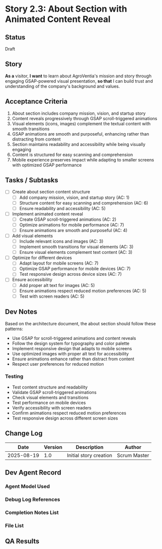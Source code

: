 # Story 2.3: About Section with Animated Content Reveal

## Status
Draft

## Story
**As a** visitor,
**I want** to learn about AgroVentia's mission and story through engaging GSAP-powered visual presentation,
**so that** I can build trust and understanding of the company's background and values.

## Acceptance Criteria
1. About section includes company mission, vision, and startup story
2. Content reveals progressively through GSAP scroll-triggered animations
3. Visual elements (icons, images) complement the textual content with smooth transitions
4. GSAP animations are smooth and purposeful, enhancing rather than distracting from content
5. Section maintains readability and accessibility while being visually engaging
6. Content is structured for easy scanning and comprehension
7. Mobile experience preserves impact while adapting to smaller screens with optimized GSAP performance

## Tasks / Subtasks
- [ ] Create about section content structure
  - [ ] Add company mission, vision, and startup story (AC: 1)
  - [ ] Structure content for easy scanning and comprehension (AC: 6)
  - [ ] Ensure readability and accessibility (AC: 5)
- [ ] Implement animated content reveal
  - [ ] Create GSAP scroll-triggered animations (AC: 2)
  - [ ] Optimize animations for mobile performance (AC: 7)
  - [ ] Ensure animations are smooth and purposeful (AC: 4)
- [ ] Add visual elements
  - [ ] Include relevant icons and images (AC: 3)
  - [ ] Implement smooth transitions for visual elements (AC: 3)
  - [ ] Ensure visual elements complement text content (AC: 3)
- [ ] Optimize for different devices
  - [ ] Adapt layout for mobile screens (AC: 7)
  - [ ] Optimize GSAP performance for mobile devices (AC: 7)
  - [ ] Test responsive design across device sizes (AC: 7)
- [ ] Ensure accessibility
  - [ ] Add proper alt text for images (AC: 5)
  - [ ] Ensure animations respect reduced motion preferences (AC: 5)
  - [ ] Test with screen readers (AC: 5)

## Dev Notes
Based on the architecture document, the about section should follow these patterns:
- Use GSAP for scroll-triggered animations and content reveals
- Follow the design system for typography and color palette
- Implement responsive design that adapts to mobile screens
- Use optimized images with proper alt text for accessibility
- Ensure animations enhance rather than distract from content
- Respect user preferences for reduced motion

### Testing
- Test content structure and readability
- Validate GSAP scroll-triggered animations
- Check visual elements and transitions
- Test performance on mobile devices
- Verify accessibility with screen readers
- Confirm animations respect reduced motion preferences
- Test responsive design across different screen sizes

## Change Log
| Date | Version | Description | Author |
|------|---------|-------------|--------|
| 2025-08-19 | 1.0 | Initial story creation | Scrum Master |

## Dev Agent Record

### Agent Model Used

### Debug Log References

### Completion Notes List

### File List

## QA Results